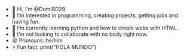 - 👋 Hi, I’m @DomiRD29
- 👀 I’m interested in programming, creating projects, getting jobs and having fun.
- 🌱 I’m currently learning python and how to create webs with HTML.
- 💞️ I’m not looking to collaborate with no body right now. 
- 😄 Pronouns: he/him
- ⚡ Fun fact: print("HOLA MUNDO")

<!---
DomiRD29/DomiRD29 is a ✨ special ✨ repository because its `README.md` (this file) appears on your GitHub profile.
You can click the Preview link to take a look at your changes.
--->
